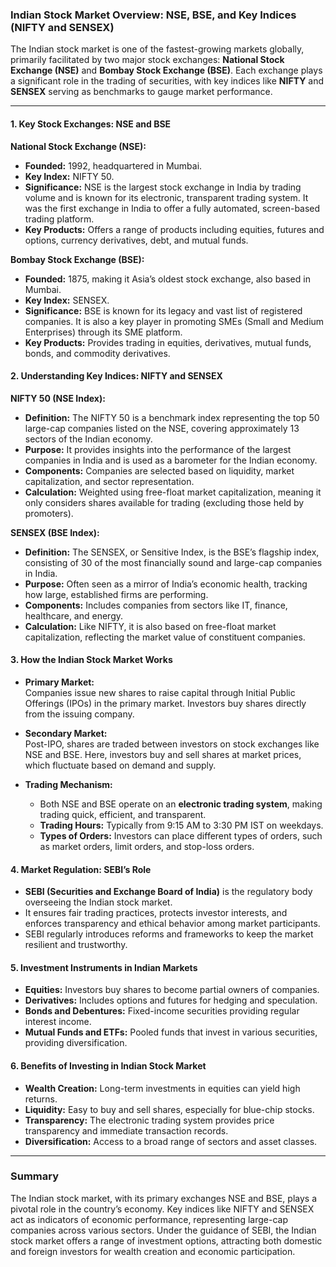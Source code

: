 ### Indian Stock Market Overview: NSE, BSE, and Key Indices (NIFTY and SENSEX)

The Indian stock market is one of the fastest-growing markets globally, primarily facilitated by two major stock exchanges: **National Stock Exchange (NSE)** and **Bombay Stock Exchange (BSE)**. Each exchange plays a significant role in the trading of securities, with key indices like **NIFTY** and **SENSEX** serving as benchmarks to gauge market performance.

---

#### 1. **Key Stock Exchanges: NSE and BSE**

   **National Stock Exchange (NSE):**  
   - **Founded:** 1992, headquartered in Mumbai.  
   - **Key Index:** NIFTY 50.  
   - **Significance:** NSE is the largest stock exchange in India by trading volume and is known for its electronic, transparent trading system. It was the first exchange in India to offer a fully automated, screen-based trading platform.
   - **Key Products:** Offers a range of products including equities, futures and options, currency derivatives, debt, and mutual funds.

   **Bombay Stock Exchange (BSE):**  
   - **Founded:** 1875, making it Asia’s oldest stock exchange, also based in Mumbai.  
   - **Key Index:** SENSEX.  
   - **Significance:** BSE is known for its legacy and vast list of registered companies. It is also a key player in promoting SMEs (Small and Medium Enterprises) through its SME platform.
   - **Key Products:** Provides trading in equities, derivatives, mutual funds, bonds, and commodity derivatives.

#### 2. **Understanding Key Indices: NIFTY and SENSEX**

   **NIFTY 50 (NSE Index):**  
   - **Definition:** The NIFTY 50 is a benchmark index representing the top 50 large-cap companies listed on the NSE, covering approximately 13 sectors of the Indian economy.
   - **Purpose:** It provides insights into the performance of the largest companies in India and is used as a barometer for the Indian economy.
   - **Components:** Companies are selected based on liquidity, market capitalization, and sector representation.
   - **Calculation:** Weighted using free-float market capitalization, meaning it only considers shares available for trading (excluding those held by promoters).

   **SENSEX (BSE Index):**  
   - **Definition:** The SENSEX, or Sensitive Index, is the BSE’s flagship index, consisting of 30 of the most financially sound and large-cap companies in India.
   - **Purpose:** Often seen as a mirror of India’s economic health, tracking how large, established firms are performing.
   - **Components:** Includes companies from sectors like IT, finance, healthcare, and energy.
   - **Calculation:** Like NIFTY, it is also based on free-float market capitalization, reflecting the market value of constituent companies.

#### 3. **How the Indian Stock Market Works**

   - **Primary Market:**  
      Companies issue new shares to raise capital through Initial Public Offerings (IPOs) in the primary market. Investors buy shares directly from the issuing company.

   - **Secondary Market:**  
      Post-IPO, shares are traded between investors on stock exchanges like NSE and BSE. Here, investors buy and sell shares at market prices, which fluctuate based on demand and supply.

   - **Trading Mechanism:**  
      - Both NSE and BSE operate on an **electronic trading system**, making trading quick, efficient, and transparent.
      - **Trading Hours:** Typically from 9:15 AM to 3:30 PM IST on weekdays.
      - **Types of Orders:** Investors can place different types of orders, such as market orders, limit orders, and stop-loss orders.

#### 4. **Market Regulation: SEBI’s Role**

   - **SEBI (Securities and Exchange Board of India)** is the regulatory body overseeing the Indian stock market.
   - It ensures fair trading practices, protects investor interests, and enforces transparency and ethical behavior among market participants.
   - SEBI regularly introduces reforms and frameworks to keep the market resilient and trustworthy.

#### 5. **Investment Instruments in Indian Markets**

   - **Equities:** Investors buy shares to become partial owners of companies.
   - **Derivatives:** Includes options and futures for hedging and speculation.
   - **Bonds and Debentures:** Fixed-income securities providing regular interest income.
   - **Mutual Funds and ETFs:** Pooled funds that invest in various securities, providing diversification.

#### 6. **Benefits of Investing in Indian Stock Market**

   - **Wealth Creation:** Long-term investments in equities can yield high returns.
   - **Liquidity:** Easy to buy and sell shares, especially for blue-chip stocks.
   - **Transparency:** The electronic trading system provides price transparency and immediate transaction records.
   - **Diversification:** Access to a broad range of sectors and asset classes.

---

### Summary

The Indian stock market, with its primary exchanges NSE and BSE, plays a pivotal role in the country’s economy. Key indices like NIFTY and SENSEX act as indicators of economic performance, representing large-cap companies across various sectors. Under the guidance of SEBI, the Indian stock market offers a range of investment options, attracting both domestic and foreign investors for wealth creation and economic participation.